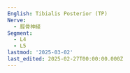 ```yaml
---
English: Tibialis Posterior (TP)
Nerve:
  - 脛骨神経
Segment:
  - L4
  - L5
lastmod: '2025-03-02'
last_edited: 2025-02-27T00:00:00.000Z
---
```



